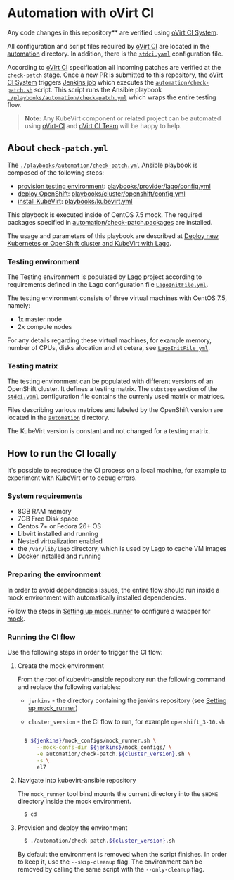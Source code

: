 # Automation with oVirt CI 
Any code changes in this repository** are verified using
[oVirt CI System][ovirt-ci-system-doc].

All configuration and script files required
by [oVirt CI][ovirt-ci-system-doc] are located in the [automation](../automation)
directory. In addition, there is the [`stdci.yaml`](../stdci.yaml) configuration file.

According to [oVirt CI][ovirt-ci-system-doc] specification all incoming patches
are verified at the `check-patch` stage. Once a new PR is submitted to this repository,
the [oVirt CI System][ovirt-ci-system-doc] triggers
[Jenkins job](http://jenkins.ovirt.org/blue/organizations/jenkins/kubevirt_kubevirt-ansible_standard-check-pr/activity) which executes the [`automation/check-patch.sh`](./check-patch.sh) script.
This script runs the Ansible playbook
[`./playbooks/automation/check-patch.yml`](../playbooks/automation/check-patch.yml)
which wraps the entire testing flow.

>**Note:** Any KubeVirt component or related project can be automated using [oVirt-CI][ovirt-ci-system-doc]
and [oVirt CI Team](ovirt-ci-team) will be happy to help.

## About `check-patch.yml`

The [`./playbooks/automation/check-patch.yml`](../playbooks/automation/check-patch.yml)
Ansible playbook is composed of the following steps:
* [provision testing environment](#testing-environment): [playbooks/provider/lago/config.yml](../playbooks/provider/lago/config.yml)
* [deploy OpenShift](../README.md#cluster-configuration): [playbooks/cluster/openshift/config.yml](../playbooks/cluster/openshift/config.yml)
* [install KubeVirt](../README.md#install-kubevirt-on-an-existing-cluster): [playbooks/kubevirt.yml](../playbooks/kubevirt.yml)

This playbook is executed inside of CentOS 7.5 mock. The required packages
specified in [automation/check-patch.packages](./check-patch.packages)
are installed.

The usage and parameters of this playbook are described at
[Deploy new Kubernetes or OpenShift cluster and KubeVirt with Lago](../playbooks/README.md#deploy-a-new-kubernetes-or-openshift-cluster-and-kubevirt-with-lago).

### Testing environment

The Testing environment is populated by
[Lago](https://github.com/lago-project/lago) project according to requirements defined
in the Lago configuration file [`LagoInitFile.yml`](../playbooks/provider/lago/LagoInitFile.yml).

The testing environment consists of three virtual machines with CentOS 7.5, namely:
* 1x master node
* 2x compute nodes

For any details regarding these virtual machines, for example memory,
number of CPUs, disks alocation and et cetera, see
[`LagoInitFile.yml`](../playbooks/provider/lago/LagoInitFile.yml).

### Testing matrix

The testing environment can be populated with different versions of an OpenShift cluster.
It defines a testing matrix. The `substage` section of the [`stdci.yaml`](../stdci.yaml)
configuration file contains the currenly used matrix or matrices.

Files describing various matrices and labeled by the OpenShift version are located in
the [`automation`](../automation) directory. 

The KubeVirt version is constant and not changed for a testing matrix.

## How to run the CI locally

It's possible to reproduce the CI process on a local machine,
for example to experiment with KubeVirt or to debug errors.

### System requirements

* 8GB RAM memory
* 7GB Free Disk space
* Centos 7+ or Fedora 26+ OS
* Libvirt installed and running
* Nested virtualization enabled
* the `/var/lib/lago` directory, which is used by Lago to cache VM images
* Docker installed and running

### Preparing the environment

In order to avoid dependencies issues, the entire flow should run
inside a mock environment with automatically installed dependencies.

Follow the steps in [Setting up mock_runner] to configure a wrapper for [mock].

### Running the CI flow

Use the following steps in order to trigger the CI flow:

1. Create the mock environment

    From the root of kubevirt-ansible repository
    run the following command and replace the following variables:

    * `jenkins` - the directory containing the jenkins repository
      (see [Setting up mock_runner])

    * `cluster_version` - the CI flow to run, for example `openshift_3-10.sh`

    ```bash

      $ ${jenkins}/mock_configs/mock_runner.sh \
          --mock-confs-dir ${jenkins}/mock_configs/ \
          -e automation/check-patch.${cluster_version}.sh \
          -s \
          el7

    ```

2. Navigate into kubevirt-ansible repository

    The `mock_runner` tool bind mounts the current directory into
    the `$HOME` directory inside the mock environment.

    ```bash
      $ cd
    ```

3. Provision and deploy the environment

    ```bash
      $ ./automation/check-patch.${cluster_version}.sh
    ```


    By default the environment is removed when the script finishes.
    In order to keep it, use the `--skip-cleanup` flag.
    The environment can be removed by calling the same script with the
    `--only-cleanup` flag.

[ovirt-ci-system-doc]: http://ovirt-infra-docs.readthedocs.io/en/latest/CI/Build_and_test_standards/index.html
[ovirt-ci-team]: https://ovirt-infra-docs.readthedocs.io/en/latest/General/Communication/index.html
[Setting up mock_runner]:
http://ovirt-infra-docs.readthedocs.io/en/latest/CI/Using_mock_runner/index.html
[mock]:
https://github.com/rpm-software-management/mock/wiki
